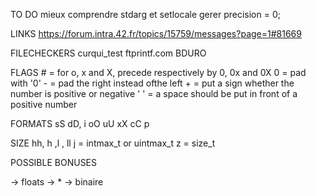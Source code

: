 TO DO
	mieux comprendre stdarg et setlocale
	gerer precision = 0;

LINKS
https://forum.intra.42.fr/topics/15759/messages?page=1#81669

FILECHECKERS
	curqui_test
	ftprintf.com
	BDURO

FLAGS
	# = for o, x and X, precede respectively by 0, 0x and 0X
	0 = pad with '0'
	- = pad the right instead ofthe left
	+ = put a sign whether the number is positive or negative
	' ' = a space should be put in front of a positive number

FORMATS
	sS
	dD, i
	oO
	uU
	xX
	cC
	p

SIZE
	hh, h ,l , ll
	j = intmax_t or uintmax_t
	z = size_t

POSSIBLE BONUSES

-> floats
-> *
-> binaire
